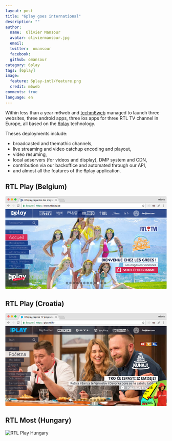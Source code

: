 ```yaml
---
layout: post
title: "6play goes international"
description: ""
author:
  name:  Olivier Mansour
  avatar: oliviermansour.jpg
  email:
  twitter:  omansour
  facebook:
  github: omansour
category: 6play
tags: [6play]
image:
  feature: 6play-intl/feature.png
  credit: m6web
comments: true
language: en
---
```



Within less than a year m6web and [techm6web](https://twitter.com/TechM6Web) managed to launch three websites, three android apps, three ios apps for three RTL TV channel in Europe, all based on the [6play](https://www.6play.fr) technology. 

Theses deployments include: 

* broadcasted and themathic channels,
* live streaming and video catchup encoding and playout,
* video resuming,
* local adservers (for videos and display), DMP system and CDN,
* contribution via our backoffice and automated through our API,
* and almost all the features of the 6play application.

## RTL Play (Belgium)

![RTL Play Belgium](/images/posts/6play-intl/rtl_play_be.png)

## RTL Play (Croatia)

![RTL Play Croatia](/images/posts/6play-intl/rtl_play_hr.png)

## RTL Most (Hungary)

![RTL Play Hungary](/images/posts/6play-intl/rtl_play_hu.png)